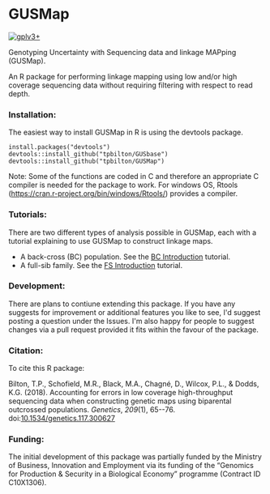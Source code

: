 # GUSMap

[![gplv3+](https://img.shields.io/badge/license-GPLv3-blue.svg)](https://www.gnu.org/licenses/gpl.html)

Genotyping Uncertainty with Sequencing data and linkage MAPping (GUSMap).

An R package for performing linkage mapping using low and/or high coverage sequencing data without requiring filtering with respect to read depth.

### Installation:

The easiest way to install GUSMap in R is using the devtools package.

```
install.packages("devtools")
devtools::install_github("tpbilton/GUSbase")
devtools::install_github("tpbilton/GUSMap")
```

Note: Some of the functions are coded in C and therefore an appropriate C compiler is needed for the package to work. For windows OS, Rtools (https://cran.r-project.org/bin/windows/Rtools/) provides a compiler. 

### Tutorials:

There are two different types of analysis possible in GUSMap, each with a tutorial explaining to use GUSMap to construct linkage maps.

* A back-cross (BC) population. See the [BC Introduction](http://htmlpreview.github.io/?https://github.com/tpbilton/GUSMap/blob/master/inst/doc/Introduction_BC.html) tutorial.
* A full-sib family. See the [FS Introduction](http://htmlpreview.github.io/?https://github.com/tpbilton/GUSMap/blob/master/inst/doc/Introduction_FS.html) tutorial.

### Development:

There are plans to contiune extending this package. If you have any suggests for improvement or additional features you like to see, I'd suggest posting a question under the Issues. I'm also happy for people to suggest changes via a pull request provided it fits within the favour of the package.


### Citation:

To cite this R package:

Bilton, T.P., Schofield, M.R., Black, M.A., Chagn&#233;, D., Wilcox, P.L., & Dodds, K.G. (2018). Accounting for errors in low coverage high-throughput sequencing data when constructing genetic maps using biparental outcrossed populations. *Genetics*, *209*(1), 65--76. doi:[10.1534/genetics.117.300627](http://www.genetics.org/content/209/1/65) 

### Funding:
The initial development of this package was partially funded by the Ministry of Business, Innovation and Employment via its funding of the “Genomics for Production & Security in a Biological Economy” programme (Contract ID C10X1306).
